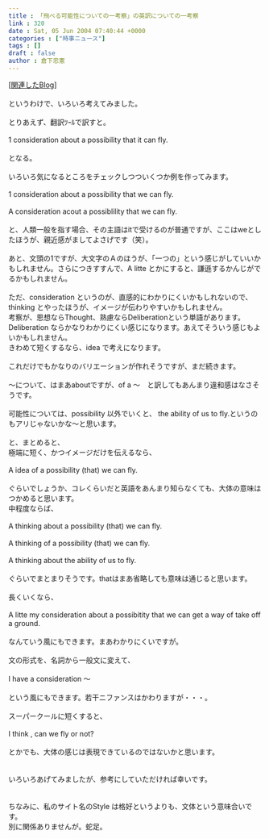 ```yaml
---
title : 「飛べる可能性についての一考察」の英訳についての一考察
link : 320
date : Sat, 05 Jun 2004 07:40:44 +0000
categories : ["時事ニュース"]
tags : []
draft : false
author : 倉下忠憲
---
```


[<A HREF="http://www.doblog.com/weblog/BlogServlet?userid=3379&blogid=241596#241596" TARGET="_blank">関連したBlog</A>]<BR><BR>というわけで、いろいろ考えてみました。<BR><BR>とりあえず、翻訳ﾂｰﾙで訳すと。<BR><BR>1 consideration about a possibility that it can fly.<BR><BR>となる。<BR><BR>いろいろ気になるところをチェックしつついくつか例を作ってみます。<BR><BR>1 consideration about a possibility that we can fly.<BR><BR>A consideration acout a possiblility that we can fly.<BR><BR>と、人類一般を指す場合、その主語はitで受けるのが普通ですが、ここはweとしたほうが、親近感がましてよさげです（笑）。<BR><BR>あと、文頭の1ですが、大文字のＡのほうが、「一つの」という感じがしていいかもしれません。さらにつきすすんで、A litte とかにすると、謙遜するかんじがでるかもしれません。<BR><BR>ただ、consideration というのが、直感的にわかりにくいかもしれないので、<BR>thinking とやったほうが、イメージが伝わりやすいかもしれません。<BR>考察が、思想ならThought、熟慮ならDeliberationという単語があります。<BR>Deliberation ならかなりわかりにくい感じになります。あえてそういう感じもよいかもしれません。<BR>きわめて短くするなら、idea で考えになります。<BR><BR>これだけでもかなりのバリエーションが作れそうですが、まだ続きます。<BR><BR>～について、はまあaboutですが、of a ～　と訳してもあんまり違和感はなさそうです。<BR><BR>可能性については、possibility 以外でいくと、 the ability of us to fly.というのもアリじゃないかな～と思います。<BR><BR>と、まとめると、<BR>極端に短く、かつイメージだけを伝えるなら、<BR><BR>A idea of a possibility (that) we can fly.<BR><BR>ぐらいでしょうか、コレくらいだと英語をあんまり知らなくても、大体の意味はつかめると思います。<BR>中程度ならば、<BR><BR>A thinking about a possibility (that) we can fly.<BR><BR>A thinking of a possibility (that) we can fly.<BR><BR>A thinking about the ability of us to fly.<BR><BR>ぐらいでまとまりそうです。thatはまあ省略しても意味は通じると思います。<BR><BR>長くいくなら、<BR><BR>A litte my consideration about a possibitity that we can get a way of take off a ground.<BR><BR>なんていう風にもできます。まあわかりにくいですが。<BR><BR>文の形式を、名詞から一般文に変えて、<BR><BR>I have a consideration ～　<BR><BR>という風にもできます。若干ニファンスはかわりますが・・・。<BR><BR>スーパークールに短くすると、<BR><BR>I think , can we fly or not?<BR><BR>とかでも、大体の感じは表現できているのではないかと思います。<BR><BR><BR>いろいろあげてみましたが、参考にしていただければ幸いです。<BR><BR><BR>ちなみに、私のサイト名のStyle は格好というよりも、文体という意味合いです。<BR>別に関係ありませんが。蛇足。<br><br>
